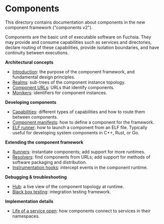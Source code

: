 # Components

This directory contains documentation about components in the new component
framework ("components v2").

Components are the basic unit of executable software on Fuchsia. They may
provide and consume capabilities such as services and directories, declare
routing of these capabilities, provide isolation boundaries, and have continuity
between executions.

**Architectural concepts**

- [Introduction](introduction.md): the purpose of the component framework, and
  fundamental design principles.
- [Realms](realms.md): sub-trees of the component instance topology.
- [Component URLs](component_urls.md): URLs that identify components.
- [Monikers](monikers.md): identifiers for component instances.

**Developing components**

- [Capabilities](capabilities/README.md): different types of capabilities and
  how to route them between components.
- [Component manifests](component_manifests.md): how to define a component for
  the framework.
- [ELF runner](elf_runner.md): how to launch a component from an ELF file.
  Typically useful for developing system components in C++, Rust, or Go.

**Extending the component framework**

- [Runners](runners.md): instantiate components; add support for more
  runtimes.
- [Resolvers](resolvers.md): find components from URLs; add support for
  methods of software packaging and distribution.
- [Instrumentation hooks](instrumentation_hooks.md): intercept events in the
  component runtime.

**Debugging & troubleshooting**

- [Hub](hub.md): a live view of the component topology at runtime.
- [Black box testing](black_box_testing.md): integration testing framework.

**Implementation details**

- [Life of a service open](life_of_a_service_open.md): how components connect to
  services in their namespaces.
